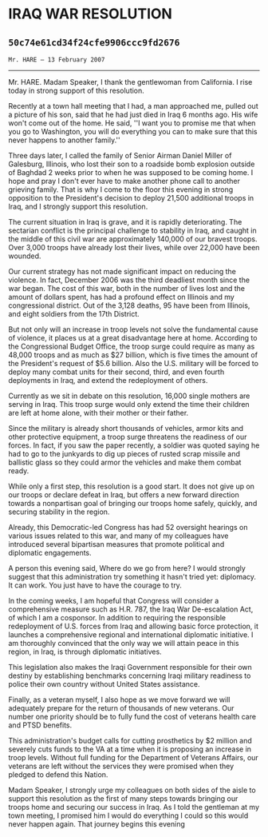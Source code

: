 # IRAQ WAR RESOLUTION
## `50c74e61cd34f24cfe9906ccc9fd2676`
`Mr. HARE — 13 February 2007`

---


Mr. HARE. Madam Speaker, I thank the gentlewoman from California. I 
rise today in strong support of this resolution.

Recently at a town hall meeting that I had, a man approached me, 
pulled out a picture of his son, said that he had just died in Iraq 6 
months ago. His wife won't come out of the home. He said, ''I want you 
to promise me that when you go to Washington, you will do everything 
you can to make sure that this never happens to another family.''



Three days later, I called the family of Senior Airman Daniel Miller 
of Galesburg, Illinois, who lost their son to a roadside bomb explosion 
outside of Baghdad 2 weeks prior to when he was supposed to be coming 
home. I hope and pray I don't ever have to make another phone call to 
another grieving family. That is why I come to the floor this evening 
in strong opposition to the President's decision to deploy 21,500 
additional troops in Iraq, and I strongly support this resolution.

The current situation in Iraq is grave, and it is rapidly 
deteriorating. The sectarian conflict is the principal challenge to 
stability in Iraq, and caught in the middle of this civil war are 
approximately 140,000 of our bravest troops. Over 3,000 troops have 
already lost their lives, while over 22,000 have been wounded.

Our current strategy has not made significant impact on reducing the 
violence. In fact, December 2006 was the third deadliest month since 
the war began. The cost of this war, both in the number of lives lost 
and the amount of dollars spent, has had a profound effect on Illinois 
and my congressional district. Out of the 3,128 deaths, 95 have been 
from Illinois, and eight soldiers from the 17th District.

But not only will an increase in troop levels not solve the 
fundamental cause of violence, it places us at a great disadvantage 
here at home. According to the Congressional Budget Office, the troop 
surge could require as many as 48,000 troops and as much as $27 
billion, which is five times the amount of the President's request of 
$5.6 billion. Also the U.S. military will be forced to deploy many 
combat units for their second, third, and even fourth deployments in 
Iraq, and extend the redeployment of others.

Currently as we sit in debate on this resolution, 16,000 single 
mothers are serving in Iraq. This troop surge would only extend the 
time their children are left at home alone, with their mother or their 
father.

Since the military is already short thousands of vehicles, armor kits 
and other protective equipment, a troop surge threatens the readiness 
of our forces. In fact, if you saw the paper recently, a soldier was 
quoted saying he had to go to the junkyards to dig up pieces of rusted 
scrap missile and ballistic glass so they could armor the vehicles and 
make them combat ready.

While only a first step, this resolution is a good start. It does not 
give up on our troops or declare defeat in Iraq, but offers a new 
forward direction towards a nonpartisan goal of bringing our troops 
home safely, quickly, and securing stability in the region.

Already, this Democratic-led Congress has had 52 oversight hearings 
on various issues related to this war, and many of my colleagues have 
introduced several bipartisan measures that promote political and 
diplomatic engagements.

A person this evening said, Where do we go from here? I would 
strongly suggest that this administration try something it hasn't tried 
yet: diplomacy. It can work. You just have to have the courage to try.

In the coming weeks, I am hopeful that Congress will consider a 
comprehensive measure such as H.R. 787, the Iraq War De-escalation Act, 
of which I am a cosponsor. In addition to requiring the responsible 
redeployment of U.S. forces from Iraq and allowing basic force 
protection, it launches a comprehensive regional and international 
diplomatic initiative. I am thoroughly convinced that the only way we 
will attain peace in this region, in Iraq, is through diplomatic 
initiatives.

This legislation also makes the Iraqi Government responsible for 
their own destiny by establishing benchmarks concerning Iraqi military 
readiness to police their own country without United States assistance.

Finally, as a veteran myself, I also hope as we move forward we will 
adequately prepare for the return of thousands of new veterans. Our 
number one priority should be to fully fund the cost of veterans health 
care and PTSD benefits.

This administration's budget calls for cutting prosthetics by $2 
million and severely cuts funds to the VA at a time when it is 
proposing an increase in troop levels. Without full funding for the 
Department of Veterans Affairs, our veterans are left without the 
services they were promised when they pledged to defend this Nation.

Madam Speaker, I strongly urge my colleagues on both sides of the 
aisle to support this resolution as the first of many steps towards 
bringing our troops home and securing our success in Iraq. As I told 
the gentleman at my town meeting, I promised him I would do everything 
I could so this would never happen again. That journey begins this 
evening